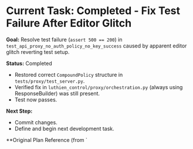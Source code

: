 # Current Task: Completed - Fix Test Failure After Editor Glitch

**Goal:** Resolve test failure (`assert 500 == 200`) in `test_api_proxy_no_auth_policy_no_key_success` caused by apparent editor glitch reverting test setup.

**Status:** Completed
- Restored correct `CompoundPolicy` structure in `tests/proxy/test_server.py`.
- Verified fix in `luthien_control/proxy/orchestration.py` (always using ResponseBuilder) was still present.
- Test now passes.

**Next Step:**
- Commit changes.
- Define and begin next development task.

**Original Plan Reference (from `